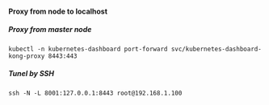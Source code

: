 
#### Proxy from node to localhost
##### Proxy from master node
```
kubectl -n kubernetes-dashboard port-forward svc/kubernetes-dashboard-kong-proxy 8443:443
```
##### Tunel by SSH
```
ssh -N -L 8001:127.0.0.1:8443 root@192.168.1.100
```

